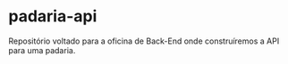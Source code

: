 # padaria-api
Repositório voltado para a oficina de Back-End onde construíremos a API para uma padaria. 
